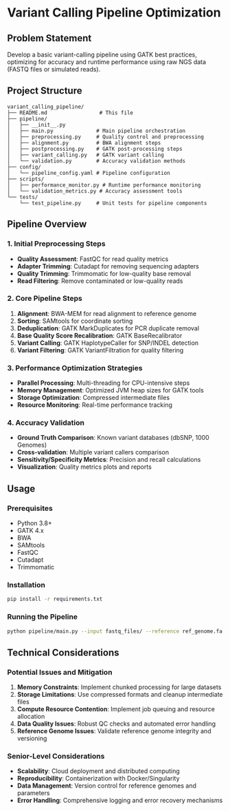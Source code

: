 # Variant Calling Pipeline Optimization

## Problem Statement
Develop a basic variant-calling pipeline using GATK best practices, optimizing for accuracy and runtime performance using raw NGS data (FASTQ files or simulated reads).

## Project Structure
```
variant_calling_pipeline/
├── README.md                 # This file
├── pipeline/
│   ├── __init__.py
│   ├── main.py              # Main pipeline orchestration
│   ├── preprocessing.py     # Quality control and preprocessing
│   ├── alignment.py         # BWA alignment steps
│   ├── postprocessing.py    # GATK post-processing steps
│   ├── variant_calling.py   # GATK variant calling
│   └── validation.py        # Accuracy validation methods
├── config/
│   └── pipeline_config.yaml # Pipeline configuration
├── scripts/
│   ├── performance_monitor.py # Runtime performance monitoring
│   └── validation_metrics.py # Accuracy assessment tools
└── tests/
    └── test_pipeline.py     # Unit tests for pipeline components
```

## Pipeline Overview

### 1. Initial Preprocessing Steps
- **Quality Assessment**: FastQC for read quality metrics
- **Adapter Trimming**: Cutadapt for removing sequencing adapters
- **Quality Trimming**: Trimmomatic for low-quality base removal
- **Read Filtering**: Remove contaminated or low-quality reads

### 2. Core Pipeline Steps
1. **Alignment**: BWA-MEM for read alignment to reference genome
2. **Sorting**: SAMtools for coordinate sorting
3. **Deduplication**: GATK MarkDuplicates for PCR duplicate removal
4. **Base Quality Score Recalibration**: GATK BaseRecalibrator
5. **Variant Calling**: GATK HaplotypeCaller for SNP/INDEL detection
6. **Variant Filtering**: GATK VariantFiltration for quality filtering

### 3. Performance Optimization Strategies
- **Parallel Processing**: Multi-threading for CPU-intensive steps
- **Memory Management**: Optimized JVM heap sizes for GATK tools
- **Storage Optimization**: Compressed intermediate files
- **Resource Monitoring**: Real-time performance tracking

### 4. Accuracy Validation
- **Ground Truth Comparison**: Known variant databases (dbSNP, 1000 Genomes)
- **Cross-validation**: Multiple variant callers comparison
- **Sensitivity/Specificity Metrics**: Precision and recall calculations
- **Visualization**: Quality metrics plots and reports

## Usage

### Prerequisites
- Python 3.8+
- GATK 4.x
- BWA
- SAMtools
- FastQC
- Cutadapt
- Trimmomatic

### Installation
```bash
pip install -r requirements.txt
```

### Running the Pipeline
```bash
python pipeline/main.py --input fastq_files/ --reference ref_genome.fa --output results/
```

## Technical Considerations

### Potential Issues and Mitigation
1. **Memory Constraints**: Implement chunked processing for large datasets
2. **Storage Limitations**: Use compressed formats and cleanup intermediate files
3. **Compute Resource Contention**: Implement job queuing and resource allocation
4. **Data Quality Issues**: Robust QC checks and automated error handling
5. **Reference Genome Issues**: Validate reference genome integrity and versioning

### Senior-Level Considerations
- **Scalability**: Cloud deployment and distributed computing
- **Reproducibility**: Containerization with Docker/Singularity
- **Data Management**: Version control for reference genomes and parameters
- **Error Handling**: Comprehensive logging and error recovery mechanisms 